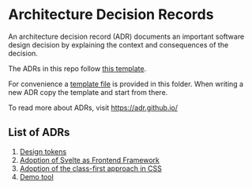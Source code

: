 # Architecture Decision Records

An architecture decision record (ADR) documents an important software design decision by explaining the context and consequences of the decision.

The ADRs in this repo follow [this template](https://github.com/joelparkerhenderson/architecture-decision-record/blob/main/templates/decision-record-template-by-michael-nygard/index.md).

For convenience a [template file](./NNNN-adr-template.md) is provided in this folder. When writing a new ADR copy the template and start from there.

To read more about ADRs, visit https://adr.github.io/

## List of ADRs

1. [Design tokens](01-adr-design-tokens.md)
2. [Adoption of Svelte as Frontend Framework](02-svelte.md)
3. [Adoption of the class-first approach in CSS](03-adr-adoption-of-class-first-approach-in-css.md)
4. [Demo tool](04-demo-tool.md)
